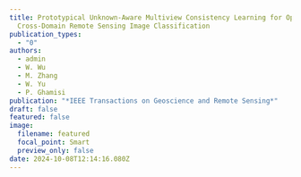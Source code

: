 ```yaml
---
title: Prototypical Unknown-Aware Multiview Consistency Learning for Open-Set
  Cross-Domain Remote Sensing Image Classification
publication_types:
  - "0"
authors:
  - admin
  - W. Wu
  - M. Zhang
  - W. Yu
  - P. Ghamisi
publication: "*IEEE Transactions on Geoscience and Remote Sensing*"
draft: false
featured: false
image:
  filename: featured
  focal_point: Smart
  preview_only: false
date: 2024-10-08T12:14:16.080Z
---
```

